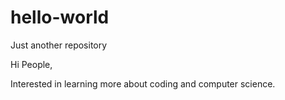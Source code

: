 # hello-world
Just another repository

Hi People,

Interested in learning more about coding and computer science.
